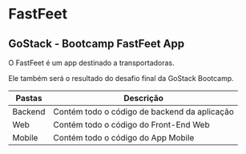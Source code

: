 # FastFeet
## GoStack - Bootcamp FastFeet App

O FastFeet é um app destinado a transportadoras.

Ele também será o resultado do desafio final da GoStack Bootcamp.


Pastas       | Descrição
------------ | -------------
Backend      | Contém todo o código de backend da aplicação
Web          | Contém todo o código do Front-End Web
Mobile       | Contém todo o código do App Mobile